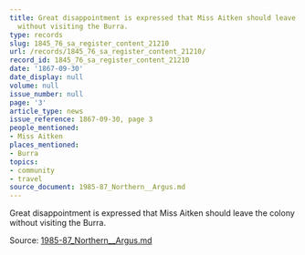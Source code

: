 ```yaml
---
title: Great disappointment is expressed that Miss Aitken should leave the colony
  without visiting the Burra.
type: records
slug: 1845_76_sa_register_content_21210
url: /records/1845_76_sa_register_content_21210/
record_id: 1845_76_sa_register_content_21210
date: '1867-09-30'
date_display: null
volume: null
issue_number: null
page: '3'
article_type: news
issue_reference: 1867-09-30, page 3
people_mentioned:
- Miss Aitken
places_mentioned:
- Burra
topics:
- community
- travel
source_document: 1985-87_Northern__Argus.md
---
```


Great disappointment is expressed that Miss Aitken should leave the colony without visiting the Burra.

Source: [1985-87_Northern__Argus.md](/downloads/markdown/1985-87_Northern__Argus.md)
